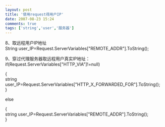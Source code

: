 ```yaml
---
layout: post
title: '使用request得用户IP'
date: 2007-08-23 15:24
comments: true
tags: ['string','user','服务器']
---
```


8、取远程用户IP地址  
String user_IP=Request.ServerVariables["REMOTE_ADDR"].ToString();  
  
9、穿过代理服务器取远程用户真实IP地址：  
if(Request.ServerVariables["HTTP_VIA"]!=null)

{  
string user_IP=Request.ServerVariables["HTTP_X_FORWARDED_FOR"].ToString();  
}

else

{  
string user_IP=Request.ServerVariables["REMOTE_ADDR"].ToString();  
}  


